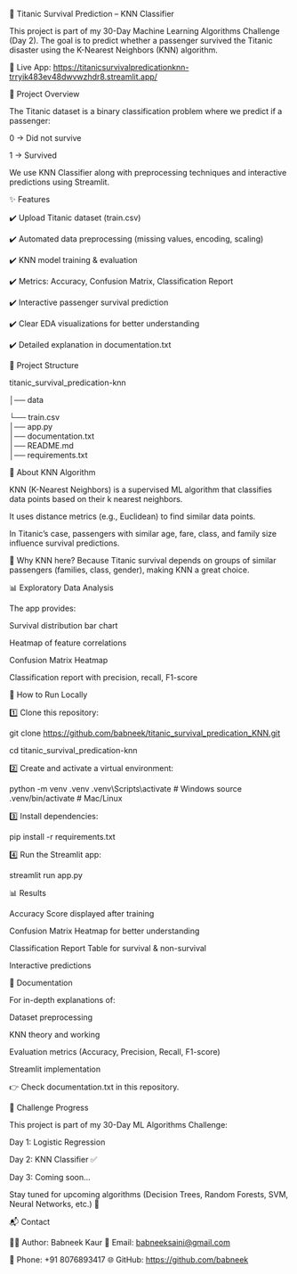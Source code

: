 🚢 Titanic Survival Prediction – KNN Classifier

This project is part of my 30-Day Machine Learning Algorithms Challenge (Day 2).
The goal is to predict whether a passenger survived the Titanic disaster using the K-Nearest Neighbors (KNN) algorithm.

🔗 Live App:
https://titanicsurvivalpredicationknn-trryik483ev48dwvwzhdr8.streamlit.app/

📌 Project Overview

The Titanic dataset is a binary classification problem where we predict if a passenger:

0 → Did not survive

1 → Survived

We use KNN Classifier along with preprocessing techniques and interactive predictions using Streamlit.

✨ Features

✔️ Upload Titanic dataset (train.csv)

✔️ Automated data preprocessing (missing values, encoding, scaling)

✔️ KNN model training & evaluation

✔️ Metrics: Accuracy, Confusion Matrix, Classification Report

✔️ Interactive passenger survival prediction

✔️ Clear EDA visualizations for better understanding

✔️ Detailed explanation in documentation.txt

📂 Project Structure

titanic_survival_predication-knn

│── data

└── train.csv            
│── app.py                    
│── documentation.txt         
│── README.md                 
│── requirements.txt          

🧠 About KNN Algorithm

KNN (K-Nearest Neighbors) is a supervised ML algorithm that classifies data points based on their k nearest neighbors.

It uses distance metrics (e.g., Euclidean) to find similar data points.

In Titanic’s case, passengers with similar age, fare, class, and family size influence survival predictions.

📌 Why KNN here?
Because Titanic survival depends on groups of similar passengers (families, class, gender), making KNN a great choice.

📊 Exploratory Data Analysis

The app provides:

Survival distribution bar chart

Heatmap of feature correlations

Confusion Matrix Heatmap

Classification report with precision, recall, F1-score

🚀 How to Run Locally

1️⃣ Clone this repository:

git clone https://github.com/babneek/titanic_survival_predication_KNN.git

cd titanic_survival_predication-knn


2️⃣ Create and activate a virtual environment:

python -m venv .venv
.venv\Scripts\activate     # Windows
source .venv/bin/activate  # Mac/Linux


3️⃣ Install dependencies:

pip install -r requirements.txt


4️⃣ Run the Streamlit app:

streamlit run app.py

📊 Results

Accuracy Score displayed after training

Confusion Matrix Heatmap for better understanding

Classification Report Table for survival & non-survival

Interactive predictions

📘 Documentation

For in-depth explanations of:

Dataset preprocessing

KNN theory and working

Evaluation metrics (Accuracy, Precision, Recall, F1-score)

Streamlit implementation

👉 Check documentation.txt in this repository.

📢 Challenge Progress

This project is part of my 30-Day ML Algorithms Challenge:

Day 1: Logistic Regression

Day 2: KNN Classifier ✅

Day 3: Coming soon...

Stay tuned for upcoming algorithms (Decision Trees, Random Forests, SVM, Neural Networks, etc.) 🚀

📬 Contact

👩‍💻 Author: Babneek Kaur
📧 Email: babneeksaini@gmail.com

📱 Phone: +91 8076893417
🌐 GitHub: https://github.com/babneek
